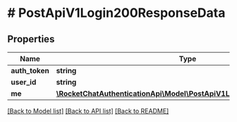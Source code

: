 # # PostApiV1Login200ResponseData

## Properties

Name | Type | Description | Notes
------------ | ------------- | ------------- | -------------
**auth_token** | **string** |  | [optional]
**user_id** | **string** |  | [optional]
**me** | [**\RocketChatAuthenticationApi\Model\PostApiV1Login200ResponseDataMe**](PostApiV1Login200ResponseDataMe.md) |  | [optional]

[[Back to Model list]](../../README.md#models) [[Back to API list]](../../README.md#endpoints) [[Back to README]](../../README.md)
